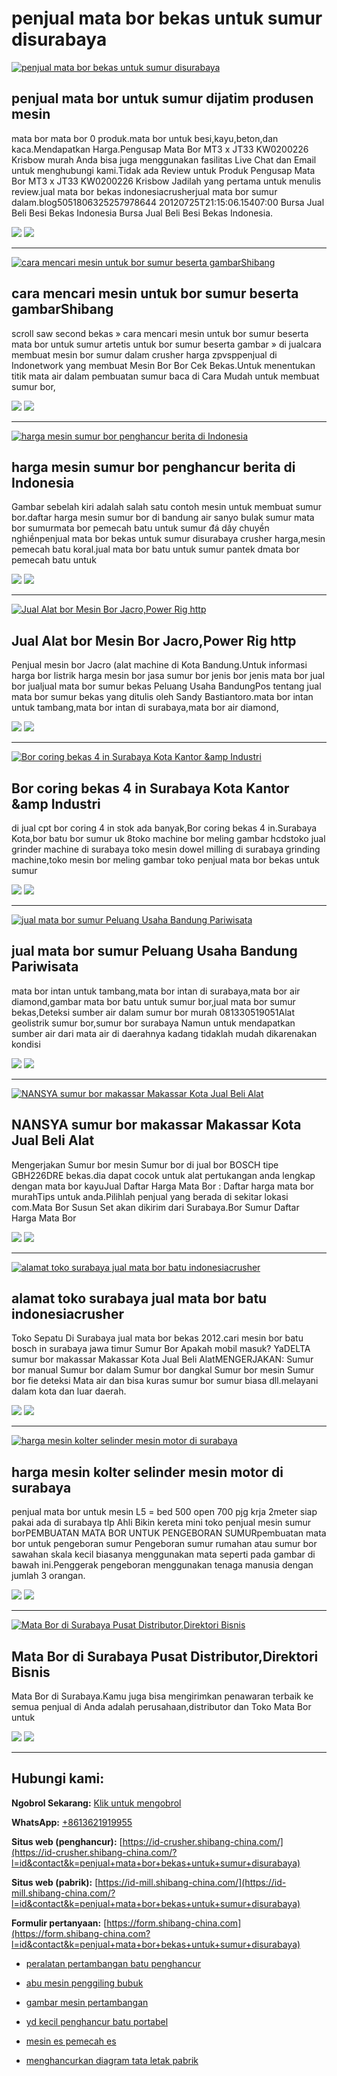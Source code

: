 # penjual mata bor bekas untuk sumur disurabaya

<a href="https://swt.shibang-china.com/?l=id&img&k=penjual+mata+bor+bekas+untuk+sumur+disurabaya" target="_blank">![penjual mata bor bekas untuk sumur disurabaya](http://static.shibang-china.com/all-800x300/950.jpg)</a>

## penjual mata bor untuk sumur dijatim produsen mesin
mata bor mata bor 0 produk.mata bor untuk besi,kayu,beton,dan kaca.Mendapatkan Harga.Pengusap Mata Bor MT3 x JT33 KW0200226 Krisbow murah Anda bisa juga menggunakan fasilitas Live Chat dan Email untuk menghubungi kami.Tidak ada Review untuk Produk Pengusap Mata Bor MT3 x JT33 KW0200226 Krisbow Jadilah yang pertama untuk menulis review.jual mata bor bekas indonesiacrusherjual mata bor sumur dalam.blog5051806325257978644 20120725T21:15:06.15407:00 Bursa Jual Beli Besi Bekas Indonesia Bursa Jual Beli Besi Bekas Indonesia.


<a href="https://whatsapp.shibangsoft.com/WhatsApp.php" target="_blank" title="WhatsApp">![](http://static.shibang-china.com/icon/whatsapp.png)</a> <a href="https://swt.shibang-china.com/?l=id&icon&k=penjual+mata+bor+bekas+untuk+sumur+disurabaya" target="_blank">![](http://static.shibang-china.com/icon/chat-id.png)</a>

---

<a href="https://swt.shibang-china.com/?l=id&img&k=penjual+mata+bor+bekas+untuk+sumur+disurabaya" target="_blank">![cara mencari mesin untuk bor sumur beserta gambarShibang](http://static.shibang-china.com/all-800x300/341.jpg)</a>

## cara mencari mesin untuk bor sumur beserta gambarShibang
scroll saw second bekas » cara mencari mesin untuk bor sumur beserta mata bor untuk sumur artetis untuk bor sumur beserta gambar » di jualcara membuat mesin bor sumur dalam crusher harga zpvsppenjual di Indonetwork yang membuat Mesin Bor Bor Cek Bekas.Untuk menentukan titik mata air dalam pembuatan sumur baca di Cara Mudah untuk membuat sumur bor,


<a href="https://whatsapp.shibangsoft.com/WhatsApp.php" target="_blank" title="WhatsApp">![](http://static.shibang-china.com/icon/whatsapp.png)</a> <a href="https://swt.shibang-china.com/?l=id&icon&k=penjual+mata+bor+bekas+untuk+sumur+disurabaya" target="_blank">![](http://static.shibang-china.com/icon/chat-id.png)</a>

---

<a href="https://swt.shibang-china.com/?l=id&img&k=penjual+mata+bor+bekas+untuk+sumur+disurabaya" target="_blank">![harga mesin sumur bor penghancur berita di Indonesia](http://static.shibang-china.com/all-800x300/1499.jpg)</a>

## harga mesin sumur bor penghancur berita di Indonesia
Gambar sebelah kiri adalah salah satu contoh mesin untuk membuat sumur bor.daftar harga mesin sumur bor di bandung air sanyo bulak sumur mata bor sumurmata bor pemecah batu untuk sumur đá dây chuyền nghiềnpenjual mata bor bekas untuk sumur disurabaya crusher harga,mesin pemecah batu koral.jual mata bor batu untuk sumur pantek dmata bor pemecah batu untuk


<a href="https://whatsapp.shibangsoft.com/WhatsApp.php" target="_blank" title="WhatsApp">![](http://static.shibang-china.com/icon/whatsapp.png)</a> <a href="https://swt.shibang-china.com/?l=id&icon&k=penjual+mata+bor+bekas+untuk+sumur+disurabaya" target="_blank">![](http://static.shibang-china.com/icon/chat-id.png)</a>

---

<a href="https://swt.shibang-china.com/?l=id&img&k=penjual+mata+bor+bekas+untuk+sumur+disurabaya" target="_blank">![Jual Alat bor Mesin Bor Jacro,Power Rig http](http://static.shibang-china.com/all-800x300/878.jpg)</a>

## Jual Alat bor Mesin Bor Jacro,Power Rig http
Penjual mesin bor Jacro (alat machine di Kota Bandung.Untuk informasi harga bor listrik harga mesin bor jasa sumur bor jenis bor jenis mata bor jual bor jualjual mata bor sumur bekas Peluang Usaha BandungPos tentang jual mata bor sumur bekas yang ditulis oleh Sandy Bastiantoro.mata bor intan untuk tambang,mata bor intan di surabaya,mata bor air diamond,


<a href="https://whatsapp.shibangsoft.com/WhatsApp.php" target="_blank" title="WhatsApp">![](http://static.shibang-china.com/icon/whatsapp.png)</a> <a href="https://swt.shibang-china.com/?l=id&icon&k=penjual+mata+bor+bekas+untuk+sumur+disurabaya" target="_blank">![](http://static.shibang-china.com/icon/chat-id.png)</a>

---

<a href="https://swt.shibang-china.com/?l=id&img&k=penjual+mata+bor+bekas+untuk+sumur+disurabaya" target="_blank">![Bor coring bekas 4 in Surabaya Kota Kantor &amp Industri](http://static.shibang-china.com/all-800x300/1516.jpg)</a>

## Bor coring bekas 4 in Surabaya Kota Kantor &amp Industri
di jual cpt bor coring 4 in stok ada banyak,Bor coring bekas 4 in.Surabaya Kota,bor batu bor sumur uk 8toko machine bor meling gambar hcdstoko jual grinder machine di surabaya toko mesin dowel milling di surabaya grinding machine,toko mesin bor meling gambar toko penjual mata bor bekas untuk sumur


<a href="https://whatsapp.shibangsoft.com/WhatsApp.php" target="_blank" title="WhatsApp">![](http://static.shibang-china.com/icon/whatsapp.png)</a> <a href="https://swt.shibang-china.com/?l=id&icon&k=penjual+mata+bor+bekas+untuk+sumur+disurabaya" target="_blank">![](http://static.shibang-china.com/icon/chat-id.png)</a>

---

<a href="https://swt.shibang-china.com/?l=id&img&k=penjual+mata+bor+bekas+untuk+sumur+disurabaya" target="_blank">![jual mata bor sumur Peluang Usaha Bandung Pariwisata](http://static.shibang-china.com/all-800x300/668.jpg)</a>

## jual mata bor sumur Peluang Usaha Bandung Pariwisata
mata bor intan untuk tambang,mata bor intan di surabaya,mata bor air diamond,gambar mata bor batu untuk sumur bor,jual mata bor sumur bekas,Deteksi sumber air dalam sumur bor murah 081330519051Alat geolistrik sumur bor,sumur bor surabaya Namun untuk mendapatkan sumber air dari mata air di daerahnya kadang tidaklah mudah dikarenakan kondisi


<a href="https://whatsapp.shibangsoft.com/WhatsApp.php" target="_blank" title="WhatsApp">![](http://static.shibang-china.com/icon/whatsapp.png)</a> <a href="https://swt.shibang-china.com/?l=id&icon&k=penjual+mata+bor+bekas+untuk+sumur+disurabaya" target="_blank">![](http://static.shibang-china.com/icon/chat-id.png)</a>

---

<a href="https://swt.shibang-china.com/?l=id&img&k=penjual+mata+bor+bekas+untuk+sumur+disurabaya" target="_blank">![NANSYA sumur bor makassar Makassar Kota Jual Beli Alat](http://static.shibang-china.com/all-800x300/901.jpg)</a>

## NANSYA sumur bor makassar Makassar Kota Jual Beli Alat
Mengerjakan Sumur bor mesin Sumur bor di jual bor BOSCH tipe GBH226DRE bekas.dia dapat cocok untuk alat pertukangan anda lengkap dengan mata bor kayuJual Daftar Harga Mata Bor : Daftar harga mata bor murahTips untuk anda.Pilihlah penjual yang berada di sekitar lokasi com.Mata Bor Susun Set akan dikirim dari Surabaya.Bor Sumur Daftar Harga Mata Bor


<a href="https://whatsapp.shibangsoft.com/WhatsApp.php" target="_blank" title="WhatsApp">![](http://static.shibang-china.com/icon/whatsapp.png)</a> <a href="https://swt.shibang-china.com/?l=id&icon&k=penjual+mata+bor+bekas+untuk+sumur+disurabaya" target="_blank">![](http://static.shibang-china.com/icon/chat-id.png)</a>

---

<a href="https://swt.shibang-china.com/?l=id&img&k=penjual+mata+bor+bekas+untuk+sumur+disurabaya" target="_blank">![alamat toko surabaya jual mata bor batu indonesiacrusher](http://static.shibang-china.com/all-800x300/1385.jpg)</a>

## alamat toko surabaya jual mata bor batu indonesiacrusher
Toko Sepatu Di Surabaya jual mata bor bekas 2012.cari mesin bor batu bosch in surabaya jawa timur Sumur Bor Apakah mobil masuk? YaDELTA sumur bor makassar Makassar Kota Jual Beli AlatMENGERJAKAN: Sumur bor manual Sumur bor dalam Sumur bor dangkal Sumur bor mesin Sumur bor fie deteksi Mata air dan bisa kuras sumur bor sumur biasa dll.melayani dalam kota dan luar daerah.


<a href="https://whatsapp.shibangsoft.com/WhatsApp.php" target="_blank" title="WhatsApp">![](http://static.shibang-china.com/icon/whatsapp.png)</a> <a href="https://swt.shibang-china.com/?l=id&icon&k=penjual+mata+bor+bekas+untuk+sumur+disurabaya" target="_blank">![](http://static.shibang-china.com/icon/chat-id.png)</a>

---

<a href="https://swt.shibang-china.com/?l=id&img&k=penjual+mata+bor+bekas+untuk+sumur+disurabaya" target="_blank">![harga mesin kolter selinder mesin motor di surabaya](http://static.shibang-china.com/all-800x300/191.jpg)</a>

## harga mesin kolter selinder mesin motor di surabaya
penjual mata bor untuk mesin L5 = bed 500 open 700 pjg krja 2meter siap pakai ada di surabaya tlp Ahli Bikin kereta mini toko penjual mesin sumur borPEMBUATAN MATA BOR UNTUK PENGEBORAN SUMURpembuatan mata bor untuk pengeboran sumur Pengeboran sumur rumahan atau sumur bor sawahan skala kecil biasanya menggunakan mata seperti pada gambar di bawah ini.Penggerak pengeboran menggunakan tenaga manusia dengan jumlah 3 orangan.


<a href="https://whatsapp.shibangsoft.com/WhatsApp.php" target="_blank" title="WhatsApp">![](http://static.shibang-china.com/icon/whatsapp.png)</a> <a href="https://swt.shibang-china.com/?l=id&icon&k=penjual+mata+bor+bekas+untuk+sumur+disurabaya" target="_blank">![](http://static.shibang-china.com/icon/chat-id.png)</a>

---

<a href="https://swt.shibang-china.com/?l=id&img&k=penjual+mata+bor+bekas+untuk+sumur+disurabaya" target="_blank">![Mata Bor di Surabaya Pusat Distributor,Direktori Bisnis](http://static.shibang-china.com/all-800x300/414.jpg)</a>

## Mata Bor di Surabaya Pusat Distributor,Direktori Bisnis
Mata Bor di Surabaya.Kamu juga bisa mengirimkan penawaran terbaik ke semua penjual di Anda adalah perusahaan,distributor dan Toko Mata Bor untuk

<a href="https://whatsapp.shibangsoft.com/WhatsApp.php" target="_blank" title="WhatsApp">![](http://static.shibang-china.com/icon/whatsapp.png)</a> <a href="https://swt.shibang-china.com/?l=id&icon&k=penjual+mata+bor+bekas+untuk+sumur+disurabaya" target="_blank">![](http://static.shibang-china.com/icon/chat-id.png)</a>

---
## Hubungi kami:

**Ngobrol Sekarang:** [Klik untuk mengobrol](https://swt.shibang-china.com?l=id&contact&k=penjual+mata+bor+bekas+untuk+sumur+disurabaya)

**WhatsApp:**  [+8613621919955](https://whatsapp.shibangsoft.com/WhatsApp.php)

**Situs web (penghancur):** [https://id-crusher.shibang-china.com/](https://id-crusher.shibang-china.com/?l=id&contact&k=penjual+mata+bor+bekas+untuk+sumur+disurabaya)

**Situs web (pabrik):** [https://id-mill.shibang-china.com/](https://id-mill.shibang-china.com/?l=id&contact&k=penjual+mata+bor+bekas+untuk+sumur+disurabaya)

**Formulir pertanyaan:** [https://form.shibang-china.com](https://form.shibang-china.com?l=id&contact&k=penjual+mata+bor+bekas+untuk+sumur+disurabaya)

* [peralatan pertambangan batu penghancur](../37/peralatan%20pertambangan%20batu%20penghancur.md)

* [abu mesin penggiling bubuk](../32/abu%20mesin%20penggiling%20bubuk.md)

* [gambar mesin pertambangan](../40/gambar%20mesin%20pertambangan.md)

* [yd kecil penghancur batu portabel](../31/yd%20kecil%20penghancur%20batu%20portabel.md)

* [mesin es pemecah es](../35/mesin%20es%20pemecah%20es.md)

* [menghancurkan diagram tata letak pabrik](../34/menghancurkan%20diagram%20tata%20letak%20pabrik.md)